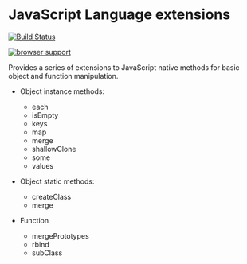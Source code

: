 JavaScript Language extensions
========

[![Build Status](https://travis-ci.org/Parcela/lang-ext.svg?branch=master)](https://travis-ci.org/Parcela/lang-ext)

[![browser support](https://ci.testling.com/Parcela/lang-ext.png)](https://ci.testling.com/Parcela/lang-ext)


Provides a series of extensions to JavaScript native methods for basic object and function manipulation.  

* Object instance methods:
	* each
	* isEmpty
	* keys
	* map
	* merge
	* shallowClone
	* some
	* values
	
* Object static methods: 
	* createClass
	* merge
	
* Function
	* mergePrototypes
	* rbind
	* subClass

